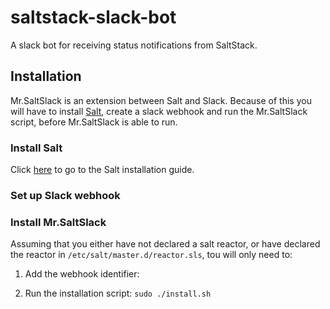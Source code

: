 # saltstack-slack-bot
A slack bot for receiving status notifications from SaltStack. 

## Installation
Mr.SaltSlack is an extension between Salt and Slack. Because of this you will have to install [Salt](https://repo.saltstack.com/#ubuntu), create a slack webhook and run the Mr.SaltSlack script, before Mr.SaltSlack is able to run.  
### Install Salt
Click [here](https://repo.saltstack.com/#ubuntu) to go to the Salt installation guide. 

### Set up Slack webhook

### Install Mr.SaltSlack
Assuming that you either have not declared a salt reactor, or have declared the reactor in `/etc/salt/master.d/reactor.sls`, tou will only need to:
1. Add the webhook identifier: 

2. Run the installation script:
`sudo ./install.sh`
